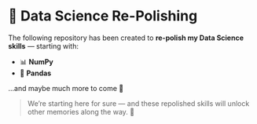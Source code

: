 # 🧠 Data Science Re-Polishing

The following repository has been created to **re-polish my Data Science skills** — starting with:

- 📊 **NumPy**  
- 🐼 **Pandas**  

…and maybe much more to come 🚀  

> We’re starting here for sure — and these repolished skills will unlock other memories along the way. 🔄
